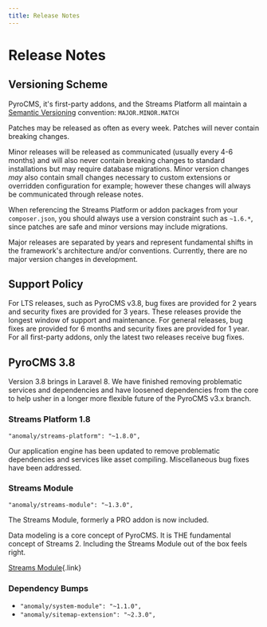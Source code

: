 ```yaml
---
title: Release Notes
---
```


# Release Notes

<div class="documentation__toc"></div>

## Versioning Scheme

PyroCMS, it's first-party addons, and the Streams Platform all maintain a [Semantic Versioning](https://semver.org/) convention: `MAJOR.MINOR.MATCH`

Patches may be released as often as every week. Patches will never contain breaking changes.

Minor releases will be released as communicated (usually every 4-6 months) and will also never contain breaking changes to standard installations but may require database migrations. Minor version changes _may_ also contain small changes necessary to custom extensions or overridden configuration for example; however these changes will always be communicated through release notes.  

When referencing the Streams Platform or addon packages from your `composer.json`, you should always use a version constraint such as `~1.6.*`, since patches are safe and minor versions may include migrations.

Major releases are separated by years and represent fundamental shifts in the framework's architecture and/or conventions. Currently, there are no major version changes in development.

## Support Policy

For LTS releases, such as PyroCMS v3.8, bug fixes are provided for 2 years and security fixes are provided for 3 years. These releases provide the longest window of support and maintenance. For general releases, bug fixes are provided for 6 months and security fixes are provided for 1 year. For all first-party addons, only the latest two releases receive bug fixes.

## PyroCMS 3.8

Version 3.8 brings in Laravel 8. We have finished removing problematic services and dependencies and have loosened dependencies from the core to help usher in a longer more flexible future of the PyroCMS v3.x branch.

### Streams Platform 1.8

`"anomaly/streams-platform": "~1.8.0",`

Our application engine has been updated to remove problematic dependencies and services like asset compiling. Miscellaneous bug fixes have been addressed.

### Streams Module

`"anomaly/streams-module": "~1.3.0",`

The Streams Module, formerly a PRO addon is now included.

Data modeling is a core concept of PyroCMS. It is THE fundamental concept of Streams 2. Including the Streams Module out of the box feels right.

[Streams Module](/documentation/streams-module){.link}

### Dependency Bumps

- `"anomaly/system-module": "~1.1.0",`
- `"anomaly/sitemap-extension": "~2.3.0",`
